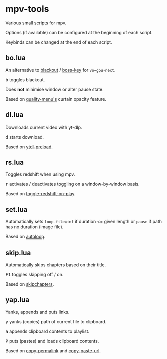 # mpv-tools

Various small scripts for mpv. 

Options (if available) can be configured at the beginning of each script. 

Keybinds can be changed at the end of each script.

## bo.lua

An alternative to [blackout](https://github.com/sibwaf/mpv-scripts/blob/master/blackout.lua) / [boss-key](https://github.com/detuur/mpv-scripts/blob/master/boss-key.lua) for `vo=gpu-next`.

<kbd>b</kbd> toggles blackout.

Does **not** minimise window or alter pause state.

Based on [quality-menu's](https://github.com/christoph-heinrich/mpv-quality-menu) curtain opacity feature.

## dl.lua

Downloads current video with yt-dlp.

<kbd>d</kbd> starts download.

Based on [ytdl-preload](https://gist.github.com/bitingsock/17d90e3deeb35b5f75e55adb19098f58).

## rs.lua

Toggles redshift when using mpv.

<kbd>r</kbd> activates / deactivates toggling on a window-by-window basis.

Based on [toggle-redshift-on-play](https://gist.github.com/CreamyCookie/d036b66af4e17ea527d08e303eb96145). 

## set.lua

Automatically sets `loop-file=inf` if duration <= given length or `pause` if path has no duration (image file).

Based on [autoloop](https://github.com/zc62/mpv-scripts/blob/master/autoloop.lua).

## skip.lua

Automatically skips chapters based on their title.

<kbd>F1</kbd> toggles skipping off / on.

Based on [skipchapters](https://github.com/haasn/gentoo-conf/blob/xor/home/nand/.mpv/scripts/avail/skipchapters.lua).

## yap.lua

Yanks, appends and puts links.

<kbd>y</kbd> yanks (copies) path of current file to clipboard.

<kbd>a</kbd> appends clipboard contents to playlist.

<kbd>P</kbd> puts (pastes) and loads clipboard contents.

Based on [copy-permalink](https://gist.github.com/olejorgenb/a5194d9bc183dbe0bfb02aac18fe37f9) and [copy-paste-url](https://github.com/yassin-l/copy-paste-url/blob/master/copy-paste-url.lua).
